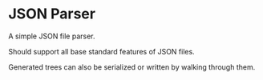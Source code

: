# JSON Parser

A simple JSON file parser.

Should support all base standard features of JSON files.

Generated trees can also be serialized or written by walking through them.
